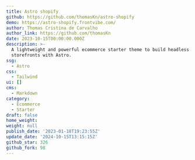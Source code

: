 ```yaml
---
title: Astro shopify
github: https://github.com/thomasKn/astro-shopify
demo: https://astro-shopify.frontvibe.com/
author: Thomas Cristina de Carvalho
author_link: https://github.com/thomasKn
date: 2023-10-15T00:00:00.000Z
description: >-
  A lightweight and powerful ecommerce starter theme to build headless Shopify
  storefronts with Astro.
ssg:
  - Astro
css:
  - Tailwind
ui: []
cms:
  - Markdown
category:
  - Ecommerce
  - Starter
draft: false
home_weight: 
weight: null
publish_date: '2023-01-18T19:23:55Z'
update_date: '2024-10-15T13:15:15Z'
github_star: 326
github_fork: 98
---
```

